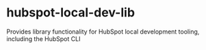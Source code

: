 # hubspot-local-dev-lib
Provides library functionality for HubSpot local development tooling, including the HubSpot CLI
